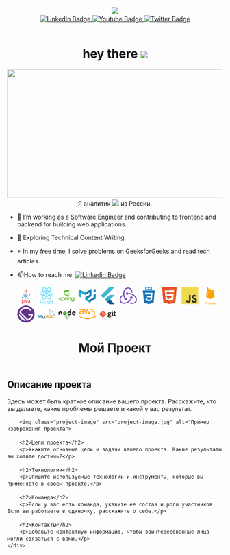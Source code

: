 <div id="header" align="center">
  <img src="https://media.giphy.com/media/M9gbBd9nbDrOTu1Mqx/giphy.gif" width="100"/>
<div id="badges"> 
  <a href="https://t.me/Tailen">
    <img src="https://img.shields.io/badge/Telegram-blue?style=Dynamic badges&logo=telegram&logoColor=white" alt="LinkedIn Badge"/>
  </a>
  <a href="your-youtube-URL">
    <img src="https://img.shields.io/badge/Gmail-red?style=Dynamic badges&logo=gmail&logoColor=white" alt="Youtube Badge"/>
  </a>
  <a href="your-twitter-URL">
    <img src="https://img.shields.io/badge/WhatsApp-green?style=Dynamic badges&logo=WhatsApp&logoColor=white" alt="Twitter Badge"/>
  </a>
</div>
<img src="https://komarev.com/ghpvc/?username=qKasha&style=flat-square&color=blue" alt=""/>

<h1>
  hey there
  <img src="https://media.giphy.com/media/hvRJCLFzcasrR4ia7z/giphy.gif" width="30px"/>
</h1>
<div align="center">
  <img src="https://media.giphy.com/media/dWesBcTLavkZuG35MI/giphy.gif" width="600" height="300"/>
</div>
Я аналитик <img src="https://media.giphy.com/media/WUlplcMpOCEmTGBtBW/giphy.gif" width="30"> из России.
</div>




- :telescope: I’m working as a Software Engineer and contributing to frontend and backend for building web applications.

- :seedling: Exploring Technical Content Writing.

- :zap: In my free time, I solve problems on GeeksforGeeks and read tech articles.

- :mailbox:How to reach me: [![Linkedin Badge](https://img.shields.io/badge/-kakbar-blue?style=flat&logo=Linkedin&logoColor=white)](your-linkedin-url)

  <div>
  <img src="https://github.com/devicons/devicon/blob/master/icons/java/java-original-wordmark.svg" title="Java" alt="Java" width="40" height="40"/>&nbsp;
  <img src="https://github.com/devicons/devicon/blob/master/icons/react/react-original-wordmark.svg" title="React" alt="React" width="40" height="40"/>&nbsp;
  <img src="https://github.com/devicons/devicon/blob/master/icons/spring/spring-original-wordmark.svg" title="Spring" alt="Spring" width="40" height="40"/>&nbsp;
  <img src="https://github.com/devicons/devicon/blob/master/icons/materialui/materialui-original.svg" title="Material UI" alt="Material UI" width="40" height="40"/>&nbsp;
  <img src="https://github.com/devicons/devicon/blob/master/icons/flutter/flutter-original.svg" title="Flutter" alt="Flutter" width="40" height="40"/>&nbsp;
  <img src="https://github.com/devicons/devicon/blob/master/icons/redux/redux-original.svg" title="Redux" alt="Redux " width="40" height="40"/>&nbsp;
  <img src="https://github.com/devicons/devicon/blob/master/icons/css3/css3-plain-wordmark.svg"  title="CSS3" alt="CSS" width="40" height="40"/>&nbsp;
  <img src="https://github.com/devicons/devicon/blob/master/icons/html5/html5-original.svg" title="HTML5" alt="HTML" width="40" height="40"/>&nbsp;
  <img src="https://github.com/devicons/devicon/blob/master/icons/javascript/javascript-original.svg" title="JavaScript" alt="JavaScript" width="40" height="40"/>&nbsp;
  <img src="https://github.com/devicons/devicon/blob/master/icons/firebase/firebase-plain-wordmark.svg" title="Firebase" alt="Firebase" width="40" height="40"/>&nbsp;
  <img src="https://github.com/devicons/devicon/blob/master/icons/gatsby/gatsby-original.svg" title="Gatsby"  alt="Gatsby" width="40" height="40"/>&nbsp;
  <img src="https://github.com/devicons/devicon/blob/master/icons/mysql/mysql-original-wordmark.svg" title="MySQL"  alt="MySQL" width="40" height="40"/>&nbsp;
  <img src="https://github.com/devicons/devicon/blob/master/icons/nodejs/nodejs-original-wordmark.svg" title="NodeJS" alt="NodeJS" width="40" height="40"/>&nbsp;
  <img src="https://github.com/devicons/devicon/blob/master/icons/amazonwebservices/amazonwebservices-plain-wordmark.svg" title="AWS" alt="AWS" width="40" height="40"/>&nbsp;
  <img src="https://github.com/devicons/devicon/blob/master/icons/git/git-original-wordmark.svg" title="Git" **alt="Git" width="40" height="40"/>
</div>



<body>
    <header>
        <h1>Мой Проект</h1>
    </header>
    <div class="container">
        <h2>Описание проекта</h2>
        <p>Здесь может быть краткое описание вашего проекта. Расскажите, что вы делаете, какие проблемы решаете и какой у вас результат.</p>
        
        <img class="project-image" src="project-image.jpg" alt="Пример изображения проекта">
        
        <h2>Цели проекта</h2>
        <p>Укажите основные цели и задачи вашего проекта. Какие результаты вы хотите достичь?</p>
        
        <h2>Технологии</h2>
        <p>Опишите используемые технологии и инструменты, которые вы применяете в своем проекте.</p>
        
        <h2>Команда</h2>
        <p>Если у вас есть команда, укажите ее состав и роли участников. Если вы работаете в одиночку, расскажите о себе.</p>
        
        <h2>Контакты</h2>
        <p>Добавьте контактную информацию, чтобы заинтересованные лица могли связаться с вами.</p>
    </div>
</body>
</html>
